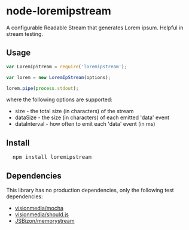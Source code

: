 # node-loremipstream
A configurable Readable Stream that generates Lorem ipsum. Helpful in stream testing.

## Usage

```javascript
var LoremIpStream = require('loremipstream');

var lorem = new LoremIpStream(options);

lorem.pipe(process.stdout);
```

where the following options are supported:

* size - the total size (in characters) of the stream
* dataSize - the size (in characters) of each emitted 'data' event
* dataInterval - how often to emit each 'data' event (in ms)

## Install

<pre>
  npm install loremipstream
</pre>

## Dependencies

This library has no production dependencies, only the following test dependencies:

* [visionmedia/mocha](/visionmedia/mocha)
* [visionmedia/should.js](/visionmedia/should.js)
* [JSBizon/memorystream](/JSBizon/memorystream)
